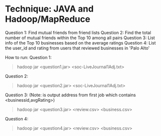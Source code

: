 # Technique: JAVA and Hadoop/MapReduce

Question 1: Find mutual friends from friend lists
Question 2: Find the total number of mutual friends within the Top 10 among all pairs
Question 3: List info of the Top 10 businesses based on the average ratings
Question 4: List the user_id and rating from users that reviewed businesses in 'Palo Alto'


How to run:
Question 1:
  > hadoop jar <question1.jar> <soc-LiveJournal1Adj.txt> <out1>

Question 2:
  > hadoop jar <question2.jar> <soc-LiveJournal1Adj.txt> <out2>

Question 3: (Note: <temp> is output address from first job which contains <businessid,avgRating>)
  > hadoop jar <question3.jar> <review.csv> <temp> <business.csv> <out3>


Question 4:
  > hadoop jar <question4.jar> <review.csv> <business.csv> <out4>
